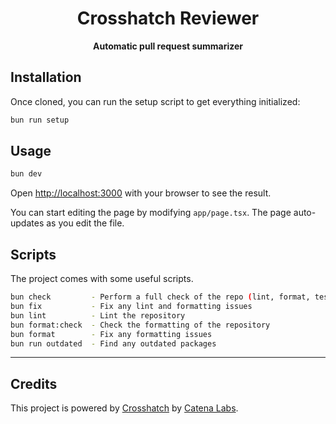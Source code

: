 <h1 align="center">Crosshatch Reviewer</h1>

<div align="center">
  <strong>Automatic pull request summarizer</strong>
</div>

## Installation

Once cloned, you can run the setup script to get everything initialized:

```sh
bun run setup
```

## Usage

```sh
bun dev
```

Open [http://localhost:3000](http://localhost:3000) with your browser to see the result.

You can start editing the page by modifying `app/page.tsx`. The page auto-updates as you edit the file.

## Scripts

The project comes with some useful scripts.

```sh
bun check         - Perform a full check of the repo (lint, format, test, and type-check)
bun fix           - Fix any lint and formatting issues
bun lint          - Lint the repository
bun format:check  - Check the formatting of the repository
bun format        - Fix any formatting issues
bun run outdated  - Find any outdated packages
```

---

## Credits

This project is powered by [Crosshatch](https://crosshatch.app) by [Catena Labs](https://catena.xyz).
